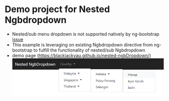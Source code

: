 # Demo project for Nested Ngbdropdown
- Nested/sub menu dropdown is not supported natively by ng-bootstrap [issue](https://github.com/ng-bootstrap/ng-bootstrap/issues/768)
- This example is leveraging on existing Ngbdropdown directive from ng-bootstrap to fulfill the functionality of nested/sub Ngbdropdown
- demo page (https://blackjackyau.github.io/nested-ngbDropdown/)
![alt text](./demo.png)